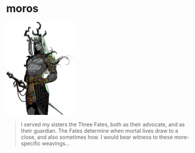 # moros

<a href="moros.png"><img src="moros.png" style="padding: 0px 10px 0px 0px" height="250px" width="auto" alt="image of Moros from Hades 2"></a>

> I served my sisters the Three Fates, both as their advocate, and as their guardian. The Fates determine when mortal lives draw to a close, and also sometimes how. I would bear witness to these more-specific weavings...
